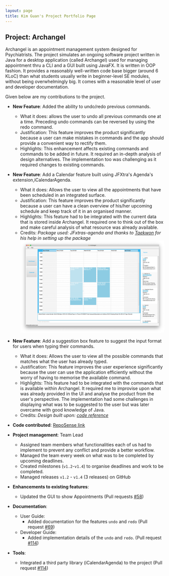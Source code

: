 ```yaml
---
layout: page
title: Kim Guan's Project Portfolio Page
---
```


## Project: Archangel

Archangel is an appointment management system designed for Psychiatrists. The project simulates an ongoing software
 project written in Java for a desktop application (called Archangel) used for managing appointment thru a CLI and a GUI
 built using JavaFX. It is written in OOP fashion. It provides a reasonably well-written code base bigger (around 6 KLoC) than what
students usually write in beginner-level SE modules, without being overwhelmingly big.
It comes with a reasonable level of user and developer documentation.

Given below are my contributions to the project.

* **New Feature**: Added the ability to undo/redo previous commands.
  * What it does: allows the user to undo all previous commands one at a time. Preceding undo commands can be reversed by using the redo command.
  * Justification: This feature improves the product significantly because a user can make mistakes in commands and the app should provide a convenient way to rectify them.
  * Highlights: This enhancement affects existing commands and commands to be added in future. It required an in-depth analysis of design alternatives. The implementation too was challenging as it required changes to existing commands.

* **New Feature**: Add a Calendar feature built using JFXtra's Agenda's extension,iCalendarAgenda.
  * What it does: Allows the user to view all the appointments that have been scheduled in an integrated surface.
  * Justification: This feature improves the product significantly because a user can have a clean overview of his/her upcoming schedule and keep track of it in an organised manner.
  * Highlights: This feature had to be integrated with the current data that is stored inside Archangel. It required one to think out of the box and make careful analysis of what resource
  was already available.
  * Credits: *Package used: JFxtras-agenda and thanks to [Taekwon](https://github.com/ktaekwon000) for his help in setting up the package*
![CalendarFeature](https://raw.githubusercontent.com/soaza/tp/branch-1.4-PPP/docs/images/CalendarTab.png)

* **New Feature**: Add a suggestion box feature to suggest the input format for users when typing their commands.
  * What it does: Allows the user to view all the possible commands that matches what the user has already typed.
  * Justification: This feature improves the user experience significantly because the user can use the application efficiently without the worry of having to memorise the available command.
  * Highlights: This feature had to be integrated with the commands that is available within Archangel. It required me to improvise upon what was already provided in the UI and analyse the product from the user's perspective. The implementation had some challenges in displaying what was to be suggested to the user but was later overcame with good knowledge of Java.
  * Credits: *Design built upon: [code reference](https://gist.github.com/floralvikings/10290131)*


* **Code contributed**: [RepoSense link](https://nus-cs2103-ay2021s1.github.io/tp-dashboard/#breakdown=true&search=soaza&sort=groupTitle&sortWithin=title&since=2020-08-14&timeframe=commit&mergegroup=&groupSelect=groupByRepos&checkedFileTypes=docs~functional-code~test-code~other&tabOpen=true&tabType=zoom&zA=soaza&zR=AY2021S1-CS2103T-W11-1%2Ftp%5Bmaster%5D&zACS=144.46666666666667&zS=2020-08-14&zFS=soaza&zU=2020-11-03&zMG=false&zFTF=commit&zFGS=groupByRepos&zFR=false)

* **Project management**: Team Lead
  * Assigned team members what functionalities each of us had to implement to prevent any conflict and provide a better workflow.
  * Managed the team every week on what was to be completed by upcoming deadlines.
  * Created milestones (`v1.2`-`v1.4`) to organise deadlines and work to be completed.
  * Managed releases `v1.2` - `v1.4` (3 releases) on GitHub

* **Enhancements to existing features**:
  * Updated the GUI to show Appointments (Pull requests [\#58](https://github.com/AY2021S1-CS2103T-W11-1/tp/pull/58))

* **Documentation**:
  * User Guide:
    * Added documentation for the features `undo` and `redo` (Pull request [\#69](https://github.com/AY2021S1-CS2103T-W11-1/tp/pull/69))
  * Developer Guide:
    * Added implementation details of the `undo` and `redo`. (Pull request [\#114](https://github.com/AY2021S1-CS2103T-W11-1/tp/pull/114))

* **Tools**:
  * Integrated a third party library (iCalendarAgenda) to the project (Pull request [\#114](https://github.com/AY2021S1-CS2103T-W11-1/tp/pull/114))

